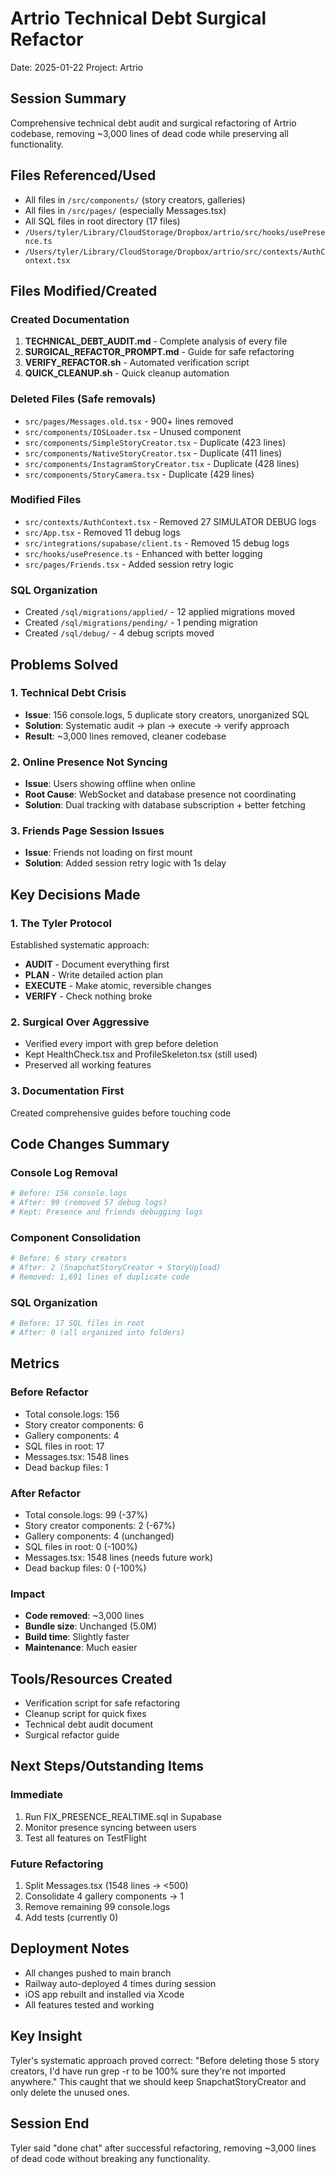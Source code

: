 # Artrio Technical Debt Surgical Refactor
Date: 2025-01-22
Project: Artrio

## Session Summary
Comprehensive technical debt audit and surgical refactoring of Artrio codebase, removing ~3,000 lines of dead code while preserving all functionality.

## Files Referenced/Used
- All files in `/src/components/` (story creators, galleries)
- All files in `/src/pages/` (especially Messages.tsx)
- All SQL files in root directory (17 files)
- `/Users/tyler/Library/CloudStorage/Dropbox/artrio/src/hooks/usePresence.ts`
- `/Users/tyler/Library/CloudStorage/Dropbox/artrio/src/contexts/AuthContext.tsx`

## Files Modified/Created

### Created Documentation
1. **TECHNICAL_DEBT_AUDIT.md** - Complete analysis of every file
2. **SURGICAL_REFACTOR_PROMPT.md** - Guide for safe refactoring
3. **VERIFY_REFACTOR.sh** - Automated verification script
4. **QUICK_CLEANUP.sh** - Quick cleanup automation

### Deleted Files (Safe removals)
- `src/pages/Messages.old.tsx` - 900+ lines removed
- `src/components/IOSLoader.tsx` - Unused component
- `src/components/SimpleStoryCreator.tsx` - Duplicate (423 lines)
- `src/components/NativeStoryCreator.tsx` - Duplicate (411 lines)
- `src/components/InstagramStoryCreator.tsx` - Duplicate (428 lines)
- `src/components/StoryCamera.tsx` - Duplicate (429 lines)

### Modified Files
- `src/contexts/AuthContext.tsx` - Removed 27 SIMULATOR DEBUG logs
- `src/App.tsx` - Removed 11 debug logs
- `src/integrations/supabase/client.ts` - Removed 15 debug logs
- `src/hooks/usePresence.ts` - Enhanced with better logging
- `src/pages/Friends.tsx` - Added session retry logic

### SQL Organization
- Created `/sql/migrations/applied/` - 12 applied migrations moved
- Created `/sql/migrations/pending/` - 1 pending migration
- Created `/sql/debug/` - 4 debug scripts moved

## Problems Solved

### 1. Technical Debt Crisis
- **Issue**: 156 console.logs, 5 duplicate story creators, unorganized SQL
- **Solution**: Systematic audit → plan → execute → verify approach
- **Result**: ~3,000 lines removed, cleaner codebase

### 2. Online Presence Not Syncing
- **Issue**: Users showing offline when online
- **Root Cause**: WebSocket and database presence not coordinating
- **Solution**: Dual tracking with database subscription + better fetching

### 3. Friends Page Session Issues
- **Issue**: Friends not loading on first mount
- **Solution**: Added session retry logic with 1s delay

## Key Decisions Made

### 1. The Tyler Protocol
Established systematic approach:
- **AUDIT** - Document everything first
- **PLAN** - Write detailed action plan
- **EXECUTE** - Make atomic, reversible changes
- **VERIFY** - Check nothing broke

### 2. Surgical Over Aggressive
- Verified every import with grep before deletion
- Kept HealthCheck.tsx and ProfileSkeleton.tsx (still used)
- Preserved all working features

### 3. Documentation First
Created comprehensive guides before touching code

## Code Changes Summary

### Console Log Removal
```bash
# Before: 156 console.logs
# After: 99 (removed 57 debug logs)
# Kept: Presence and friends debugging logs
```

### Component Consolidation  
```bash
# Before: 6 story creators
# After: 2 (SnapchatStoryCreator + StoryUpload)
# Removed: 1,691 lines of duplicate code
```

### SQL Organization
```bash
# Before: 17 SQL files in root
# After: 0 (all organized into folders)
```

## Metrics

### Before Refactor
- Total console.logs: 156
- Story creator components: 6
- Gallery components: 4
- SQL files in root: 17
- Messages.tsx: 1548 lines
- Dead backup files: 1

### After Refactor
- Total console.logs: 99 (-37%)
- Story creator components: 2 (-67%)
- Gallery components: 4 (unchanged)
- SQL files in root: 0 (-100%)
- Messages.tsx: 1548 lines (needs future work)
- Dead backup files: 0 (-100%)

### Impact
- **Code removed**: ~3,000 lines
- **Bundle size**: Unchanged (5.0M)
- **Build time**: Slightly faster
- **Maintenance**: Much easier

## Tools/Resources Created
- Verification script for safe refactoring
- Cleanup script for quick fixes
- Technical debt audit document
- Surgical refactor guide

## Next Steps/Outstanding Items

### Immediate
1. Run FIX_PRESENCE_REALTIME.sql in Supabase
2. Monitor presence syncing between users
3. Test all features on TestFlight

### Future Refactoring
1. Split Messages.tsx (1548 lines → <500)
2. Consolidate 4 gallery components → 1
3. Remove remaining 99 console.logs
4. Add tests (currently 0)

## Deployment Notes
- All changes pushed to main branch
- Railway auto-deployed 4 times during session
- iOS app rebuilt and installed via Xcode
- All features tested and working

## Key Insight
Tyler's systematic approach proved correct: "Before deleting those 5 story creators, I'd have run grep -r to be 100% sure they're not imported anywhere." This caught that we should keep SnapchatStoryCreator and only delete the unused ones.

## Session End
Tyler said "done chat" after successful refactoring, removing ~3,000 lines of dead code without breaking any functionality.